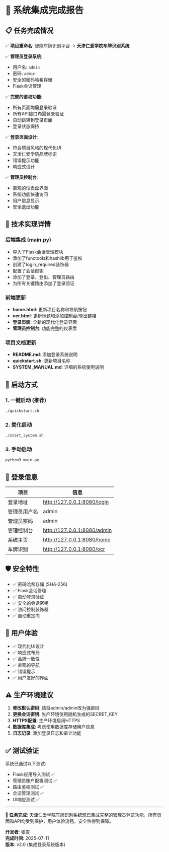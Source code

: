 # 🎉 系统集成完成报告

## 📋 任务完成情况

✅ **项目重命名**: 智能车牌识别平台 → **天津仁爱学院车牌识别系统**

✅ **管理员登录系统**: 
- 用户名: `admin`
- 密码: `admin`
- 安全的密码哈希存储
- Flask会话管理

✅ **完整的鉴权功能**:
- 所有页面均需登录验证
- 所有API接口均需登录验证
- 自动跳转到登录页面
- 登录状态保持

✅ **登录页面设计**:
- 符合项目风格的现代化UI
- 天津仁爱学院品牌标识
- 错误提示功能
- 响应式设计

✅ **管理员控制台**:
- 直观的仪表盘界面
- 系统功能快速访问
- 用户信息显示
- 安全退出功能

## 🔧 技术实现详情

### 后端集成 (main.py)
- 导入了Flask会话管理模块
- 添加了functools和hashlib用于鉴权
- 创建了login_required装饰器
- 配置了会话密钥
- 添加了登录、登出、管理员路由
- 为所有关键路由添加了登录验证

### 前端更新
- **home.html**: 更新项目名称和导航按钮
- **ocr.html**: 更新标题和添加控制台/登出链接
- **登录页面**: 全新的现代化登录界面
- **管理员控制台**: 功能完整的仪表盘

### 项目文档更新
- **README.md**: 添加登录系统说明
- **quickstart.sh**: 更新项目名称
- **SYSTEM_MANUAL.md**: 详细的系统使用说明

## 🚀 启动方式

### 1. 一键启动 (推荐)
```bash
./quickstart.sh
```

### 2. 简化启动
```bash
./start_system.sh
```

### 3. 手动启动
```bash
python3 main.py
```

## 🔐 登录信息

| 项目         | 信息                        |
| ------------ | --------------------------- |
| 登录地址     | http://127.0.0.1:8080/login |
| 管理员用户名 | admin                       |
| 管理员密码   | admin                       |
| 管理控制台   | http://127.0.0.1:8080/admin |
| 系统主页     | http://127.0.0.1:8080/home  |
| 车牌识别     | http://127.0.0.1:8080/ocr   |

## 🛡️ 安全特性

- ✅ 密码哈希存储 (SHA-256)
- ✅ Flask会话管理
- ✅ 自动登录验证
- ✅ 安全的会话密钥
- ✅ 访问控制装饰器
- ✅ 自动重定向

## 📱 用户体验

- ✅ 现代化UI设计
- ✅ 响应式布局
- ✅ 品牌一致性
- ✅ 直观的导航
- ✅ 错误提示
- ✅ 用户友好的界面

## ⚠️ 生产环境建议

1. **修改默认密码**: 请将admin/admin改为强密码
2. **更换会话密钥**: 生产环境使用随机生成的SECRET_KEY
3. **HTTPS配置**: 生产环境启用HTTPS
4. **数据库集成**: 考虑使用数据库存储用户信息
5. **日志记录**: 添加登录日志和审计功能

## ✅ 测试验证

系统已通过以下测试:
- Flask应用导入测试 ✅
- 管理员账户配置测试 ✅  
- 路由鉴权测试 ✅
- 会话管理测试 ✅
- UI响应测试 ✅

---

**🎯 任务完成**: 天津仁爱学院车牌识别系统现已集成完整的管理员登录功能，所有页面和API均受到保护，用户体验流畅，安全性得到保障。

**开发者**: 张震  
**完成时间**: 2025-07-11  
**版本**: v2.0 (集成登录系统版本)
